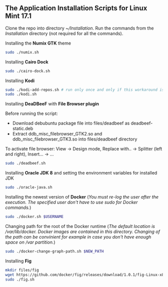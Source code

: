 The Application Installation Scripts for Linux Mint 17.1
--------------

Clone the repo into directory *~/Installation*. Run the commands from the *Installation* directory (not required for all the commands).

Installing the **Numix GTK** theme
```bash
sudo ./numix.sh
```
Installing **Cairo Dock**
```bash
sudo ./cairo-dock.sh
```
Installing **Kodi**
```bash
sudo ./kodi-add-repos.sh # run only once and only if this workaround is still necessary
sudo ./kodi.sh
```
Installing **DeaDBeeF** with **File Browser plugin**

Before running the script:

 * Download debubuntu package file into files/deadbeef as deadbeef-static.deb
 * Extract ddb_misc_filebrowser_GTK2.so and ddb_misc_filebrowser_GTK3.so into files/deadbeef directory
 
To activate file browser: View -> Design mode, Replace with.. -> Splitter (left and right), Insert... -> ...
 
```bash
sudo ./deadbeef.sh
```
Installing **Oracle JDK 8** and setting the environment variables for installed JDK
```bash
sudo ./oracle-java.sh
```
Installing the newest version of **Docker** (*You must re-log the user after the execution. The specified user don't have to use sudo for Docker commands.*)
```bash
sudo ./docker.sh $USERNAME
```
Changing path for the root of the Docker runtime (*The default location is /var/lib/docker. Docker images are contained in this directory. Changing of the path can be convinient for example in case you don't have enough space on /var partition.*)
```bash
sudo ./docker-change-graph-path.sh $NEW_PATH
```
Installing **Fig**
```bash
mkdir files/fig
wget https://github.com/docker/fig/releases/download/1.0.1/fig-Linux-x86_64 -O ./files/fig/fig
sudo ./fig.sh
```
